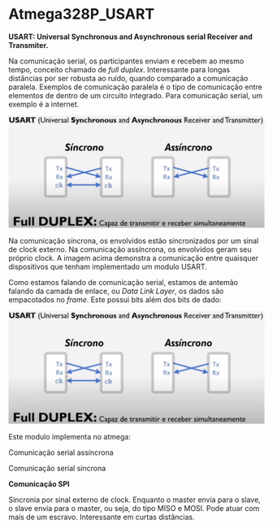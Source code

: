 # Atmega328P_USART

__USART: Universal Synchronous and Asynchronous serial Receiver and Transmiter.__

Na comunicação serial, os participantes enviam e recebem ao mesmo tempo, conceito chamado de *full duplex*. Interessante para longas distâncias por ser robusta ao ruído, quando comparado a comunicação paralela. Exemplos de comunicação paralela é o tipo de comunicação entre elementos de dentro de um circuito integrado. Para comunicação serial, um exemplo é a internet.

<img src="/imagens/imagens_texto/usart_1.png">

Na comunicação síncrona, os envolvidos estão sincronizados por um sinal de clock externo.
Na comunicação assíncrona, os envolvidos geram seu próprio clock. A imagem acima demonstra a comunicação entre quaisquer dispositivos que tenham implementado um modulo USART.

Como estamos falando de comunicação serial, estamos de antemão falando da camada de enlace, ou *Data Link Layer*, os dados são empacotados no *frame*. Este possui bits além dos bits de dado:

<img src="/imagens/imagens_texto/usart_1.png">




Este modulo implementa no atmega:

Comunicação serial assíncrona

Comunicação serial síncrona

__Comunicação SPI__

Sincronia por sinal externo de clock. Enquanto o master envia para o slave, o slave envia
para o master, ou seja, do tipo MISO e MOSI. Pode atuar com mais de um escravo. Interessante em curtas distâncias.


